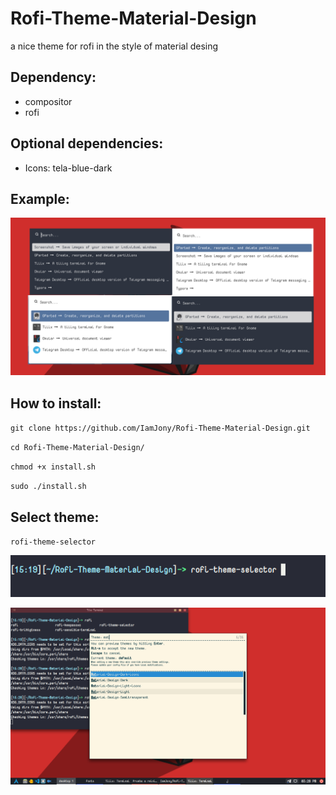 # Rofi-Theme-Material-Design
a nice theme for rofi in the style of material desing


## Dependency:
* compositor
* rofi

## Optional dependencies:
* Icons: tela-blue-dark


## Example:
![GitHub Logo](/example.png)

## How to install:
`git clone https://github.com/IamJony/Rofi-Theme-Material-Design.git`

`cd Rofi-Theme-Material-Design/`

`chmod +x install.sh`

`sudo ./install.sh`

## Select theme:
`rofi-theme-selector`

![select theme](/select.png)

![select theme rofi](/rofi-selector.png)
